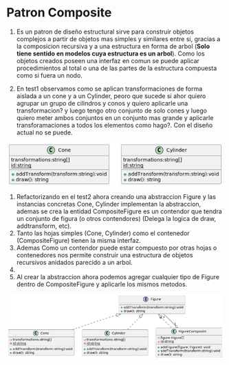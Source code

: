 # Patron Composite
1. Es un patron de diseño estructural sirve para construir objetos complejos a partir de objetos mas simples y similares entre si, gracias a la 
composicion recursiva y a una estructura en forma de arbol (**Solo tiene sentido en modelos cuya estructura es un arbol**). Como los objetos creados  poseen una interfaz en comun se puede aplicar procedimientos al total o una de las partes de la estructura compuesta como si fuera un nodo.

1. En test1 observamos como se aplican transformaciones de forma aislada a un cone y a un Cylinder, peoro que sucede si ahor quiero agrupar un grupo
de cilindros y conos y quiero aplicarle una transformacion? y luego tengo otro conjunto de solo cones y luego quiero meter ambos conjuntos en un conjunto mas 
grande y aplicarle transforamaciones a todos los elementos como hago?. Con el diseño actual no se puede. 

<img src="../../diagrams/Composite/img/iteration1.png">


1. Refactorizando en el test2 ahora creando una abstraccion Figure y las instancias concretas Cone, Cylinder implementan la abstraccion, ademas se crea 
la entidad CompositeFigure es un contendor que tendra un conjunto de figura (o otros contendores) (Delega la logica de draw, addtransform, etc). 
1. Tanto las hojas simples (Cone, Cylinder) como el contenedor (CompositeFigure) tienen la misma interfaz.
1. Ademas Como un contendor puede estar compuesto por otras hojas o contenedores nos permite construir una estructura de objetos recursivos anidados parecido a un arbol. 
1.  
1. Al crear la abstraccion ahora podemos agregar cualquier tipo de Figure dentro de CompositeFigure y aplicarle los mismos metodos.  

<img src="../../diagrams/Composite/img/iteration2.png">




